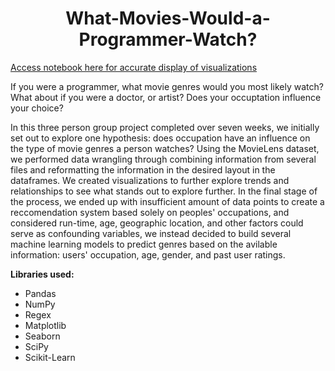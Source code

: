 # <div align="center"> What-Movies-Would-a-Programmer-Watch? </div>

[Access notebook here for accurate display of visualizations](https://nbviewer.jupyter.org/github/dania6789/What-Movie-Would-a-Programmer-Watch/blob/main/movie-reccomender-system.ipynb)

If you were a programmer, what movie genres would you most likely watch? What about if you were a doctor, or artist? Does your occuptation influence your choice? <br>

In this three person group project completed over seven weeks, we initially set out to explore one hypothesis: does occupation have an influence on the type of movie genres a person watches? Using the MovieLens dataset, we performed data wrangling through combining information from several files and reformatting the information in the desired layout in the dataframes. We created visualizations to further explore trends and relationships to see what stands out to explore further. In the final stage of the process, we ended up with insufficient amount of data points to create a reccomendation system based solely on peoples' occupations, and considered run-time, age, geographic location, and other factors could serve as confounding variables, we instead decided to build several machine learning models to predict genres based on the avilable information: users' occupation, age, gender, and past user ratings.      

**Libraries used:**
- Pandas
- NumPy
- Regex
- Matplotlib
- Seaborn
- SciPy
- Scikit-Learn
